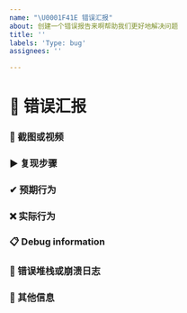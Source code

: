 ```yaml
---
name: "\U0001F41E 错误汇报"
about: 创建一个错误报告来啊帮助我们更好地解决问题
title: ''
labels: 'Type: bug'
assignees: ''

---
```


# 🐞 错误汇报
<!-- 
👉 尽可能详实地描述错误信息
-->

### 📸 截图或视频
<!-- ✍ 如果可能的话，附上视频或者截图有助于解决问题 -->


### ▶ 复现步骤
<!--- ✍ 详细描述此问题的复现步骤 -->


### ✔ 预期行为
<!-- ✍ 正常情况下应该发生什么 -->


### ❌ 实际行为
<!-- ✍ 但是实际上发生了什么不该发生的 -->


### 📋 Debug information
<!-- FastAsyncWorld的Debug信息可粘贴至此处 -->

### 💢 错误堆栈或崩溃日志
<!-- ✍ 最好使用 https://hastebin.com -->


### 💬 其他信息
<!-- ✍ 其他可能有助于解决此问题的信息 -->

